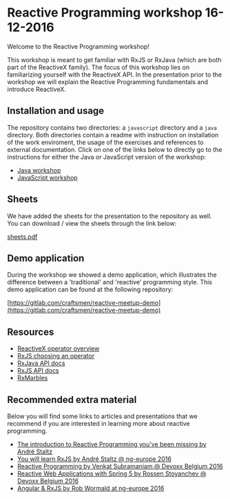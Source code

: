 # Reactive Programming workshop 16-12-2016

Welcome to the Reactive Programming workshop!

This workshop is meant to get familiar with RxJS or RxJava (which are both part of the ReactiveX family).
The focus of this workshop lies on familiarizing yourself with the ReactiveX API.
In the presentation prior to the workshop we will explain the Reactive Programming fundamentals and introduce ReactiveX.


## Installation and usage

The repository contains two directories: a `javascript` directory and a `java` directory.
Both directories contain a readme with instruction on installation of the work enviroment, the usage of the exercises and references to external documentation.
Click on one of the links below to directly go to the instructions for either the Java or JavaScript version of the workshop:

* [Java workshop](java/README.md)
* [JavaScript workshop](javascript/README.md)

## Sheets

We have added the sheets for the presentation to the repository as well.
You can download / view the sheets through the link below:

[sheets.pdf](https://gitlab.com/craftsmen/reactive-meetup/raw/master/sheets.pdf)

## Demo application

During the workshop we showed a demo application, which illustrates the difference between a 'traditional' and 'reactive' programming style.
This demo application can be found at the following repository:

[https://gitlab.com/craftsmen/reactive-meetup-demo](https://gitlab.com/craftsmen/reactive-meetup-demo)

## Resources
* [ReactiveX operator overview](http://reactivex.io/documentation/operators.html)
* [RxJS choosing an operator](http://reactivex.io/rxjs/manual/overview.html#choose-an-operator)
* [RxJava API docs](http://reactivex.io/RxJava/javadoc/)
* [RxJS API docs](http://reactivex.io/rxjs/identifiers.html)
* [RxMarbles](http://rxmarbles.com/)

## Recommended extra material

Below you will find some links to articles and presentations that we recommend if you are interested in learning more about reactive programming.

* [The introduction to Reactive Programming you've been missing by André Staltz](https://gist.github.com/staltz/868e7e9bc2a7b8c1f754)
* [You will learn RxJS by André Staltz @ ng-europe 2016](https://www.youtube.com/watch?v=uQ1zhJHclvs)
* [Reactive Programming by Venkat Subramaniam @ Devoxx Belgium 2016](https://www.youtube.com/watch?v=weWSYIUdX6c)
* [Reactive Web Applications with Spring 5 by Rossen Stoyanchev @ Devoxx Belgium 2016](https://www.youtube.com/watch?v=rdgJ8fOxJhc)
* [Angular & RxJS by Rob Wormald at ng-europe 2016](https://www.youtube.com/watch?v=WWR9nxVx1ec)